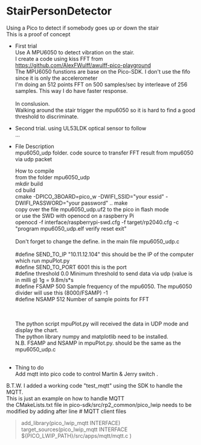 # StairPersonDetector
Using a Pico  to detect if somebody  goes up or down the stair<br>
This is a proof of concept <br>
- First trial<br>
 Use A MPU6050 to detect vibration on the stair.<br>
 I create a code using kiss FFT from https://github.com/AlexFWulff/awulff-pico-playground <br>
 The MPU6050 funstions  are base on the Pico-SDK. I don't use the fifo since it is only the accelerometer <br>
 I'm doing an 512 points  FFT on 500 samples/sec by interleave of 256 samples. This way I do have faster response.<br>
 <br>In conslusion.<br>
  Walking around the stair trigger the mpu6050 so it is hard to find a good threshold to discriminate.
  
- Second trial.  using  UL53LDK optical sensor  to follow<br>...<br>

- File Description<br>
  mpu6050_udp folder.  code source to transfer FFT result from mpu6050 via udp packet<br>
 
  How to compile<br>
  from the folder mpu6050_udp<br>
  mkdir build<br>
  cd build<br>
  cmake -DPICO_3BOARD=pico_w -DWIFI_SSID="your essid" -DWIFI_PASSWORD="your password" ..
  make<br>
  copy over the file mpu6050_udp.uf2 to the pico in flash mode<br>
  or use the SWD with openocd on a raspberry Pi<br>
  openocd -f interface/raspberrypi-swd.cfg -f target/rp2040.cfg -c "program mpu6050_udp.elf verify reset exit"<br>
  <br>
  Don't forget to change the define. in the main file mpu6050_udp.c<br>
  <br>#define  SEND_TO_IP  "10.11.12.104"  this should be the IP of the computer which run mpuPlot.py<br>
  #define  SEND_TO_PORT 6001  this is the port<br>
  #define  threshold  0.0   Minimum threshold to send data via udp  (value is in milli g) 1g = 9.8m/s*s<br>
  #define FSAMP 500         Sample frequency of the mpu6050. The mpu6050 divider will use this (8000/FSAMP) -1<br>
  #define NSAMP 512         Number of sample points for FFT<br>       
                    
  <br><br>The python script mpuPlot.py will received the data in UDP mode and display the chart.<br>
  The python library numpy and matplotlib need to be installed.<br>
  N.B. FSAMP and NSAMP in mpuPlot.py. should be the same as the mpu6050_udp.c<br>
  <br>
- Thing to do<br>
  Add mqtt into pico code to control Martin & Jerry switch . 
  
B.T.W. I added a working code "test_mqtt" using the SDK to handle the MQTT.<br>
This is just an example on how to handle MQTT<br>
the CMakeLists.txt file in pico-sdk/src/rp2_common/pico_lwip needs to be modified by adding after line   # MQTT client files<br>
    <blockquote>add_library(pico_lwip_mqtt INTERFACE)
    target_sources(pico_lwip_mqtt INTERFACE<br>
            ${PICO_LWIP_PATH}/src/apps/mqtt/mqtt.c
            )
</blockquote>  
  
  
  
  
 
